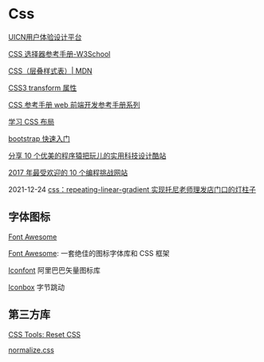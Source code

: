 # Css

[UICN用户体验设计平台](https://www.ui.cn/)

[CSS 选择器参考手册-W3School](https://www.w3school.com.cn/cssref/css_selectors.asp)

[CSS（层叠样式表）| MDN](https://developer.mozilla.org/zh-CN/docs/Web/CSS)

[CSS3 transform 属性](https://www.runoob.com/cssref/css3-pr-transform.html)

[CSS 参考手册 web 前端开发参考手册系列](http://css.doyoe.com/)

[学习 CSS 布局](http://zh.learnlayout.com/)

[bootstrap 快速入门](http://www.imooc.com/learn/826)

[分享 10 个优美的程序猿把玩儿的实用科技设计酷站](http://www.jianshu.com/p/37a5998f6a20)

[2017 年最受欢迎的 10 个编程挑战网站](https://zhuanlan.zhihu.com/p/30164522)

2021-12-24 [css：repeating-linear-gradient 实现托尼老师理发店门口的灯柱子](https://pengshiyu.blog.csdn.net/article/details/122123425)

## 字体图标

[Font Awesome](https://fontawesome.com/)

[Font Awesome](https://fontawesome.dashgame.com/): 一套绝佳的图标字体库和 CSS 框架

[Iconfont](https://www.iconfont.cn/) 阿里巴巴矢量图标库

[Iconbox](https://arco.design/iconbox/libs) 字节跳动


## 第三方库

[CSS Tools: Reset CSS](https://meyerweb.com/eric/tools/css/reset/)

[normalize.css](https://github.com/necolas/normalize.css/)
